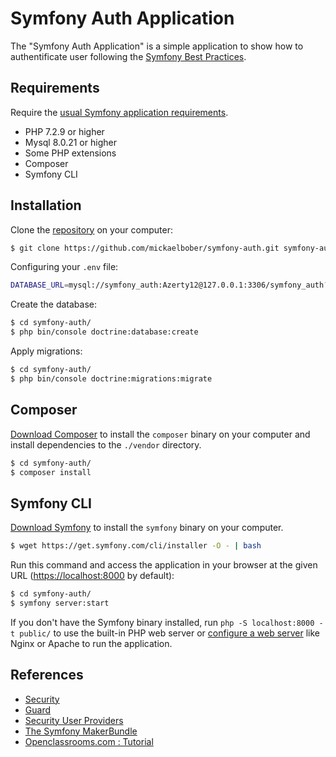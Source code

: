 Symfony Auth Application
============

The "Symfony Auth Application" is a simple application to show how to authentificate 
user following the [Symfony Best Practices][1].

Requirements
------------

Require the [usual Symfony application requirements][2].

  * PHP 7.2.9 or higher
  * Mysql 8.0.21 or higher
  * Some PHP extensions
  * Composer
  * Symfony CLI

Installation
------------

Clone the [repository][3] on your computer:

```bash
$ git clone https://github.com/mickaelbober/symfony-auth.git symfony-auth
```

Configuring your `.env` file:

```bash
DATABASE_URL=mysql://symfony_auth:Azerty12@127.0.0.1:3306/symfony_auth?serverVersion=8.0
```

Create the database:

```bash
$ cd symfony-auth/
$ php bin/console doctrine:database:create
```

Apply migrations:

```bash
$ cd symfony-auth/
$ php bin/console doctrine:migrations:migrate
```

Composer
------------

[Download Composer][4] to install the `composer` binary on your computer and install
dependencies to the `./vendor` directory.

```bash
$ cd symfony-auth/
$ composer install
```

Symfony CLI
------------

[Download Symfony][5] to install the `symfony` binary on your computer. 

```bash
$ wget https://get.symfony.com/cli/installer -O - | bash
```

Run this command and access the application in your
browser at the given URL (<https://localhost:8000> by default):

```bash
$ cd symfony-auth/
$ symfony server:start
```

If you don't have the Symfony binary installed, run `php -S localhost:8000 -t public/`
to use the built-in PHP web server or [configure a web server][6] like Nginx or
Apache to run the application.

References
------------

 * [Security][7]
 * [Guard][8]
 * [Security User Providers][9]
 * [The Symfony MakerBundle][10]
 * [Openclassrooms.com : Tutorial][11]

[1]: https://symfony.com/doc/current/best_practices.html
[2]: https://symfony.com/doc/current/setup.html
[3]: https://github.com/mickaelbober/symfony-auth
[4]: https://getcomposer.org/download/
[5]: https://symfony.com/download
[6]: https://symfony.com/doc/current/setup/web_server_configuration.html
[7]: https://symfony.com/doc/current/security.html
[8]: https://symfony.com/doc/current/security/guard_authentication.html
[9]: https://symfony.com/doc/current/security/user_provider.html
[10]: https://symfony.com/doc/current/bundles/SymfonyMakerBundle/index.html
[11]: https://openclassrooms.com/fr/courses/5489656-construisez-un-site-web-a-l-aide-du-framework-symfony-4/5654131-securisez-lacces-de-votre-site-web

